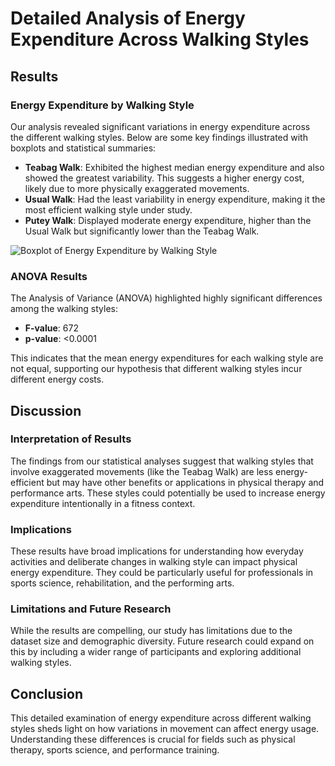 # Detailed Analysis of Energy Expenditure Across Walking Styles

## Results
### Energy Expenditure by Walking Style
Our analysis revealed significant variations in energy expenditure across the different walking styles. Below are some key findings illustrated with boxplots and statistical summaries:

- **Teabag Walk**: Exhibited the highest median energy expenditure and also showed the greatest variability. This suggests a higher energy cost, likely due to more physically exaggerated movements.
- **Usual Walk**: Had the least variability in energy expenditure, making it the most efficient walking style under study.
- **Putey Walk**: Displayed moderate energy expenditure, higher than the Usual Walk but significantly lower than the Teabag Walk.

![Boxplot of Energy Expenditure by Walking Style](path/to/boxplot_image.png)

### ANOVA Results
The Analysis of Variance (ANOVA) highlighted highly significant differences among the walking styles:

- **F-value**: 672
- **p-value**: <0.0001

This indicates that the mean energy expenditures for each walking style are not equal, supporting our hypothesis that different walking styles incur different energy costs.

## Discussion
### Interpretation of Results
The findings from our statistical analyses suggest that walking styles that involve exaggerated movements (like the Teabag Walk) are less energy-efficient but may have other benefits or applications in physical therapy and performance arts. These styles could potentially be used to increase energy expenditure intentionally in a fitness context.

### Implications
These results have broad implications for understanding how everyday activities and deliberate changes in walking style can impact physical energy expenditure. They could be particularly useful for professionals in sports science, rehabilitation, and the performing arts.

### Limitations and Future Research
While the results are compelling, our study has limitations due to the dataset size and demographic diversity. Future research could expand on this by including a wider range of participants and exploring additional walking styles.

## Conclusion
This detailed examination of energy expenditure across different walking styles sheds light on how variations in movement can affect energy usage. Understanding these differences is crucial for fields such as physical therapy, sports science, and performance training.

